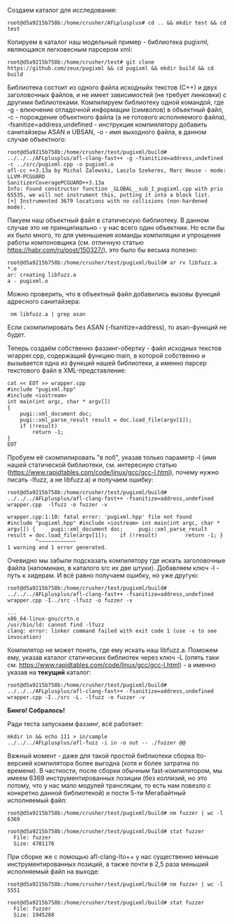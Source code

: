 
Создаем каталог для исследования:

```root@d5a9215b758b:/home/crusher/AFLplusplus# cd .. && mkdir test && cd test```

Копируем в каталог наш модельный пример - библиотека pugixml, являющаяся легковесным парсером xml:

```root@d5a9215b758b:/home/crusher/test# git clone https://github.com/zeux/pugixml && cd pugixml && mkdir build && cd build```

Библиотека состоит из одного файла исходныйх текстов (С++) и двух заголовочных файлов, и не имеет зависимостей (не требует линковки) с другими библиотеками. Компилируем библиотеку одной командой, где -g - влкючение отладочной информации (символов) в объектный файл, -c - порождение объектного файла (а не готового исполняемого файла), -fsanitize=address,undefined - инструкция компиялятору добавить санитайзеры ASAN и UBSAN, -o - имя выходного файла, в данном случае объектного: 

```
root@d5a9215b758b:/home/crusher/test/pugixml/build# ../../../AFLplusplus/afl-clang-fast++ -g -fsanitize=address,undefined -c ../src/pugixml.cpp -o pugixml.o
afl-cc ++3.13a by Michal Zalewski, Laszlo Szekeres, Marc Heuse - mode: LLVM-PCGUARD
SanitizerCoveragePCGUARD++3.13a
Info: Found constructor function _GLOBAL__sub_I_pugixml.cpp with prio 65535, we will not instrument this, putting it into a block list.
[+] Instrumented 3679 locations with no collisions (non-hardened mode).
```

Пакуем наш объектный файл в статическую библиотеку. В данном случае это не принципиально - у нас всего один объектник. Но если бы их было много, то для уменьшения команды компиляции и упрощения работы компоновщика (см. отличную статью https://habr.com/ru/post/150327/), это было бы весьма полезно:

```
root@d5a9215b758b:/home/crusher/test/pugixml/build# ar rv libfuzz.a *.o
ar: creating libfuzz.a
a - pugixml.o
```

Можно проверить, что в объектный файл добавились вызовы функций адресного санитайзера:

```
 nm libfuzz.a | grep asan
```
 
Если скомпилировать без ASAN (-fsanitize=address), то asan-функций не будет.

Теперь создаём собственно фаззинг-обертку - файл исходных текстов wrapper.cpp, содержащий функцию main, в которой собственно и вызывается одна из функций нашей библиотеки, а именно парсер текстового файл в XML-представление:

```
cat << EOT >> wrapper.cpp
#include "pugixml.hpp" 
#include <iostream> 
int main(int argc, char * argv[]) 
{ 
    pugi::xml_document doc; 
    pugi::xml_parse_result result = doc.load_file(argv[1]); 
    if (!result) 
        return -1; 
}
EOT
```
 
Пробуем её скомпилировать "в лоб", указав только параметр -l (имя нашей статической библиотеки, см. интересную статью (https://www.rapidtables.com/code/linux/gcc/gcc-l.html), почему нужно писать -lfuzz, а не libfuzz.a) и получаем ошибку:

```
root@d5a9215b758b:/home/crusher/test/pugixml/build# ../../../AFLplusplus/afl-clang-fast++ -fsanitize=address,undefined wrapper.cpp  -lfuzz -o fuzzer -v

wrapper.cpp:1:10: fatal error: 'pugixml.hpp' file not found
#include "pugixml.hpp" #include <iostream> int main(int argc, char * argv[]) {     pugi::xml_document doc;     pugi::xml_parse_result result = doc.load_file(argv[1]);    if (!result)         return -1; }
         ^~~~~~~~~~~~~
1 warning and 1 error generated.
```

Очевидно мы забыли подсказать компилятору где искать заголовочные файла (напоминаю, в каталого src их две штуки). Добавляем ключ -I - путь к хидерам. И всё равно получаем ошибку, но уже другую:

```
root@d5a9215b758b:/home/crusher/test/pugixml/build# ../../../AFLplusplus/afl-clang-fast++ -fsanitize=address,undefined wrapper.cpp -I../src -lfuzz -o fuzzer -v

...
x86_64-linux-gnu/crtn.o
/usr/bin/ld: cannot find -lfuzz
clang: error: linker command failed with exit code 1 (use -v to see invocation)
```

Компилятор не может понять, где ему искать наш libfuzz.a. Поможем ему, указав каталог статических библиотек через ключ -L (опять таки см. https://www.rapidtables.com/code/linux/gcc/gcc-l.html) - а именно указав на **текущий** каталог:

```
root@d5a9215b758b:/home/crusher/test/pugixml/build# ../../../AFLplusplus/afl-clang-fast++ -fsanitize=address,undefined wrapper.cpp -I../src -L. -lfuzz -o fuzzer -v
```

**Бинго! Собралось!**

Ради теста запускаем фаззинг, всё работает:

```
mkdir in && echo 111 > in/sample
../../../AFLplusplus/afl-fuzz -i in -o out -- ./fuzzer @@
```

Важный момент - даже для такой простой библиотеки сборка lto-версией компилятора более выгодна (хотя и более затратна по времени). В частности, после сборки обычным fast-компилятором, мы имеем 6369 инструментированных позиции (без коллизий, но это потому, что у нас мало модулей трансляции, то есть нам повезло с конкретно данной библиотекой) и пости 5-ти Мегабайтный исполняемый файл:

```
root@d5a9215b758b:/home/crusher/test/pugixml/build# nm fuzzer | wc -l
6369

root@d5a9215b758b:/home/crusher/test/pugixml/build# stat fuzzer
  File: fuzzer
  Size: 4701176
```

При сборке же с помощью afl-clang-lto++ у нас существенно меньше инструментированных позиций, а также почти в 2,5 раза меньший исполняемый файл на выходе:

```
root@d5a9215b758b:/home/crusher/test/pugixml/build# nm fuzzer | wc -l
5551

root@d5a9215b758b:/home/crusher/test/pugixml/build# stat fuzzer
  File: fuzzer
  Size: 1945288
```
